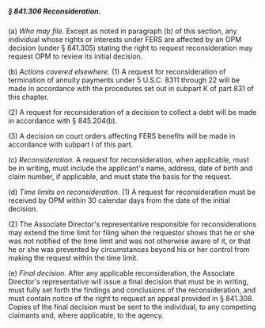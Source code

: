 ##### § 841.306 Reconsideration. #####

(a) *Who may file.* Except as noted in paragraph (b) of this section, any individual whose rights or interests under FERS are affected by an OPM decision (under § 841.305) stating the right to request reconsideration may request OPM to review its initial decision.

(b) *Actions covered elsewhere.* (1) A request for reconsideration of termination of annuity payments under 5 U.S.C. 8311 through 22 will be made in accordance with the procedures set out in subpart K of part 831 of this chapter.

(2) A request for reconsideration of a decision to collect a debt will be made in accordance with § 845.204(b).

(3) A decision on court orders affecting FERS benefits will be made in accordance with subpart I of this part.

(c) *Reconsideration.* A request for reconsideration, when applicable, must be in writing, must include the applicant's name, address, date of birth and claim number, if applicable, and must state the basis for the request.

(d) *Time limits on reconsideration.* (1) A request for reconsideration must be received by OPM within 30 calendar days from the date of the initial decision.

(2) The Associate Director's representative responsible for reconsiderations may extend the time limit for filing when the requestor shows that he or she was not notified of the time limit and was not otherwise aware of it, or that he or she was prevented by circumstances beyond his or her control from making the request within the time limit.

(e) *Final decision.* After any applicable reconsideration, the Associate Director's representative will issue a final decision that must be in writing, must fully set forth the findings and conclusions of the reconsideration, and must contain notice of the right to request an appeal provided in § 841.308. Copies of the final decision must be sent to the individual, to any competing claimants and, where applicable, to the agency.